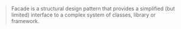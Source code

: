 > Facade is a structural design pattern that provides a simplified (but limited) interface to a complex system of classes, library or framework.
